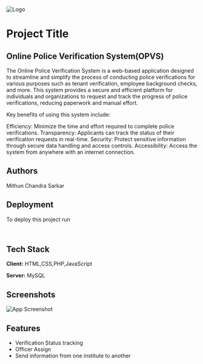 
![Logo](https://drive.google.com/file/d/16uMY8vyPcpJ-prubZleL3Vt6eG7-xnzF/view?usp=drive_link)


# Project Title




## Online Police Verification System(OPVS)

The Online Police Verification System is a web-based application designed to streamline and simplify the process of conducting police verifications for various purposes such as tenant verification, employee background checks, and more. This system provides a secure and efficient platform for individuals and organizations to request and track the progress of police verifications, reducing paperwork and manual effort.

Key benefits of using this system include:

Efficiency: Minimize the time and effort required to complete police verifications.
Transparency: Applicants can track the status of their verification requests in real-time.
Security: Protect sensitive information through secure data handling and access controls.
Accessibility: Access the system from anywhere with an internet connection.


## Authors

Mithun Chandra Sarkar


## Deployment

To deploy this project run

```bash
  
```


## Tech Stack

**Client:** HTML,CSS,PHP,JavaScript

**Server:** MySQL


## Screenshots

![App Screenshot](https://via.placeholder.com/468x300?text=App+Screenshot+Here)


## Features

- Verification Status tracking
- Officer Assign
- Send information from one institute to another


